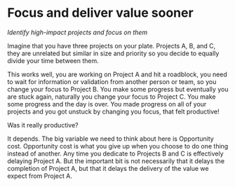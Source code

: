 # Focus and deliver value sooner

_Identify high-impact projects and focus on them_

Imagine that you have three projects on your plate. Projects A, B, and C,
they are unrelated but similar in size and priority so you decide to equally
divide your time between them.

This works well, you are working on Project A and hit a roadblock, you need to
wait for information or validation from another person or team,
so you change your focus to Project B. You make some progress but eventually you
are stuck again, naturally you change your focus to Project C. You make some
progress and the day is over. You made progress on all of your projects and
you got unstuck by changing you focus, that felt
productive!

Was it really productive?

It depends. The big variable we need to think about here is Opportunity cost.
Opportunity cost is what you give up when you choose to do one thing
instead of another. Any time you dedicate to Projects B and C is
effectively delaying Project A. But the important bit is not necessarily that
it delays the completion of Project A, but that it delays the delivery of the
value we expect from Project A.

<!-- ROI = Profit / Cost

Context Switching cost

systematically assess

decision making tool: Pareto Analysis

case study

common pitfalls
- too much focus on the short term
- take too long to deliver value -->